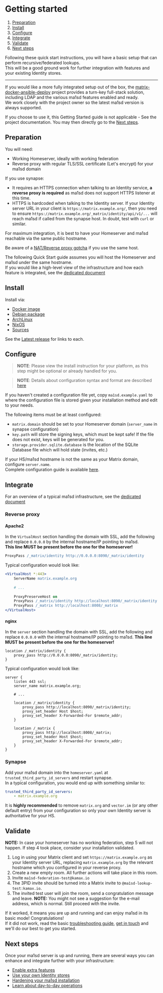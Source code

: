# Getting started
1. [Preparation](#preparation)
2. [Install](#install)
3. [Configure](#configure)
4. [Integrate](#integrate)
5. [Validate](#validate)
6. [Next steps](#next-steps)

Following these quick start instructions, you will have a basic setup that can perform recursive/federated lookups.  
This will be a good ground work for further integration with features and your existing Identity stores.

---

If you would like a more fully integrated setup out of the box, the [matrix-docker-ansible-deploy](https://github.com/spantaleev/matrix-docker-ansible-deploy)
project provides a turn-key full-stack solution, including LDAP and the various ma1sd features enabled and ready.  
We work closely with the project owner so the latest ma1sd version is always supported.

If you choose to use it, this Getting Started guide is not applicable - See the project documentation. You may then
directly go to the [Next steps](#next-steps).

## Preparation
You will need:
- Working Homeserver, ideally with working federation
- Reverse proxy with regular TLS/SSL certificate (Let's encrypt) for your ma1sd domain

If you use synapse:
- It requires an HTTPS connection when talking to an Identity service, **a reverse proxy is required** as ma1sd does
  not support HTTPS listener at this time.
- HTTPS is hardcoded when talking to the Identity server. If your Identity server URL in your client is `https://matrix.example.org/`,
  then you need to ensure `https://matrix.example.org/_matrix/identity/api/v1/...` will reach ma1sd if called from the synapse host.
  In doubt, test with `curl` or similar. 

For maximum integration, it is best to have your Homeserver and ma1sd reachable via the same public hostname.

Be aware of a [NAT/Reverse proxy gotcha](https://github.com/kamax-matrix/ma1sd/wiki/Gotchas#nating) if you use the same
host.

The following Quick Start guide assumes you will host the Homeserver and ma1sd under the same hostname.  
If you would like a high-level view of the infrastructure and how each feature is integrated, see the
[dedicated document](architecture.md)

## Install
Install via:
- [Docker image](install/docker.md)
- [Debian package](install/debian.md)
- [ArchLinux](install/archlinux.md)
- [NixOS](install/nixos.md)
- [Sources](build.md)

See the [Latest release](https://github.com/ma1uta/ma1sd/releases/latest) for links to each.

## Configure
> **NOTE**: Please view the install instruction for your platform, as this step might be optional or already handled for you.
  
> **NOTE**: Details about configuration syntax and format are described [here](configure.md)

If you haven't created a configuration file yet, copy `ma1sd.example.yaml` to where the configuration file is stored given
your installation method and edit to your needs.

The following items must be at least configured:
- `matrix.domain` should be set to your Homeserver domain (`server_name` in synapse configuration)
- `key.path` will store the signing keys, which must be kept safe! If the file does not exist, keys will be generated for you.
- `storage.provider.sqlite.database` is the location of the SQLite Database file which will hold state (invites, etc.)

If your HS/ma1sd hostname is not the same as your Matrix domain, configure `server.name`.  
Complete configuration guide is available [here](configure.md).

## Integrate
For an overview of a typical ma1sd infrastructure, see the [dedicated document](architecture.md)
### Reverse proxy
#### Apache2
In the `VirtualHost` section handling the domain with SSL, add the following and replace `0.0.0.0` by the internal
hostname/IP pointing to ma1sd.  
**This line MUST be present before the one for the homeserver!**
```apache
ProxyPass /_matrix/identity http://0.0.0.0:8090/_matrix/identity
```

Typical configuration would look like:
```apache
<VirtualHost *:443>
    ServerName matrix.example.org
    
    # ...
    
    ProxyPreserveHost on
    ProxyPass /_matrix/identity http://localhost:8090/_matrix/identity
    ProxyPass /_matrix http://localhost:8008/_matrix
</VirtualHost>
```

#### nginx
In the `server` section handling the domain with SSL, add the following and replace `0.0.0.0` with the internal
hostname/IP pointing to ma1sd.
**This line MUST be present before the one for the homeserver!**
```nginx
location /_matrix/identity {
    proxy_pass http://0.0.0.0:8090/_matrix/identity;
}
```

Typical configuration would look like:
```nginx
server {
    listen 443 ssl;
    server_name matrix.example.org;
    
    # ...
    
    location /_matrix/identity {
        proxy_pass http://localhost:8090/_matrix/identity;
        proxy_set_header Host $host;
        proxy_set_header X-Forwarded-For $remote_addr;
    }
    
    location /_matrix {
        proxy_pass http://localhost:8008/_matrix;
        proxy_set_header Host $host;
        proxy_set_header X-Forwarded-For $remote_addr;
    }
}
```

### Synapse
Add your ma1sd domain into the `homeserver.yaml` at `trusted_third_party_id_servers` and restart synapse.  
In a typical configuration, you would end up with something similar to:
```yaml
trusted_third_party_id_servers:
    - matrix.example.org
```
It is **highly recommended** to remove `matrix.org` and `vector.im` (or any other default entry) from your configuration
so only your own Identity server is authoritative for your HS.

## Validate
**NOTE:** In case your homeserver has no working federation, step 5 will not happen. If step 4 took place, consider
your installation validated.

1. Log in using your Matrix client and set `https://matrix.example.org` as your Identity server URL, replacing `matrix.example.org`
by the relevant hostname which you configured in your reverse proxy.
2. Create a new empty room. All further actions will take place in this room.
3. Invite `ma1sd-federation-test@kamax.io`
4. The 3PID invite should be turned into a Matrix invite to `@ma1sd-lookup-test:kamax.io`.
5. The invited test user will join the room, send a congratulation message and leave.
**NOTE:** You might not see a suggestion for the e-mail address, which is normal. Still proceed with the invite.
  
If it worked, it means you are up and running and can enjoy ma1sd in its basic mode! Congratulations!  
If it did not work, read the basic [troubleshooting guide](troubleshooting.md), [get in touch](../README.md#support) and
we'll do our best to get you started.

## Next steps
Once your ma1sd server is up and running, there are several ways you can enhance and integrate further with your
infrastructure:

- [Enable extra features](features/)
- [Use your own Identity stores](stores/README.md)
- [Hardening your ma1sd installation](install/security.md)
- [Learn about day-to-day operations](operations.md)

